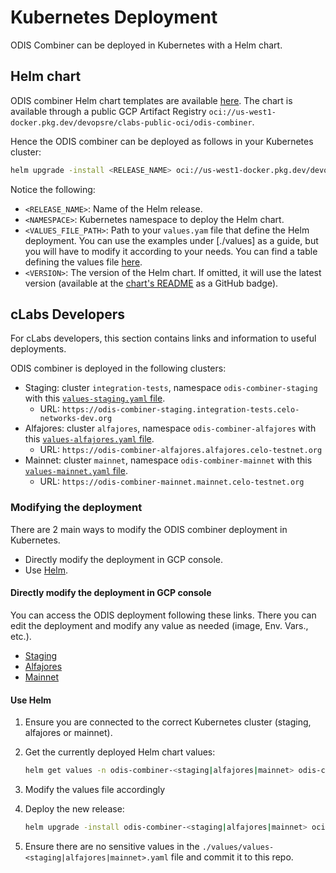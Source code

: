 # Kubernetes Deployment

ODIS Combiner can be deployed in Kubernetes with a Helm chart.

## Helm chart

ODIS combiner Helm chart templates are available [here](https://github.com/celo-org/charts/tree/main/charts/odis-combiner). The chart is available through a public GCP Artifact Registry `oci://us-west1-docker.pkg.dev/devopsre/clabs-public-oci/odis-combiner`.

Hence the ODIS combiner can be deployed as follows in your Kubernetes cluster:

```bash
helm upgrade -install <RELEASE_NAME> oci://us-west1-docker.pkg.dev/devopsre/clabs-public-oci/odis-combiner -n <NAMESPACE> --create-namespace -f <VALUES_FILE_PATH> [--version <VERSION>]
```

Notice the following:

- `<RELEASE_NAME>`: Name of the Helm release.
- `<NAMESPACE>`: Kubernetes namespace to deploy the Helm chart.
- `<VALUES_FILE_PATH>`: Path to your `values.yam` file that define the Helm deployment. You can use the examples under [./values] as a guide, but you will have to modify it according to your needs. You can find a table defining the values file [here](https://github.com/celo-org/charts/tree/main/charts/odis-combiner#values).
- `<VERSION>`: The version of the Helm chart. If omitted, it will use the latest version (available at the [chart's README](https://github.com/celo-org/charts/tree/main/charts/odis-combiner#odis-combiner) as a GitHub badge).

## cLabs Developers

For cLabs developers, this section contains links and information to useful deployments.

ODIS combiner is deployed in the following clusters:

- Staging: cluster `integration-tests`, namespace `odis-combiner-staging` with this [`values-staging.yaml` file](./values/values-staging.yaml).
  - URL: `https://odis-combiner-staging.integration-tests.celo-networks-dev.org`
- Alfajores: cluster `alfajores`, namespace `odis-combiner-alfajores` with this [`values-alfajores.yaml` file](./values/values-alfajores.yaml).
  - URL: `https://odis-combiner-alfajores.alfajores.celo-testnet.org`
- Mainnet: cluster `mainnet`, namespace `odis-combiner-mainnet` with this [`values-mainnet.yaml` file](./values/values-mainnet.yaml).
  - URL: `https://odis-combiner-mainnet.mainnet.celo-testnet.org`

### Modifying the deployment

There are 2 main ways to modify the ODIS combiner deployment in Kubernetes.

- Directly modify the deployment in GCP console.
- Use [Helm](https://helm.sh/).

#### Directly modify the deployment in GCP console

You can access the ODIS deployment following these links. There you can edit the deployment and modify any value as needed (image, Env. Vars., etc.).

- [Staging](https://console.cloud.google.com/kubernetes/deployment/us-west1-b/integration-tests/odis-combiner-staging/odis-combiner-staging/yaml/view?project=celo-testnet&supportedpurview=project)
- [Alfajores](https://console.cloud.google.com/kubernetes/deployment/us-west1-a/alfajores/odis-combiner-alfajores/odis-combiner-alfajores/yaml/view?project=celo-testnet-production&supportedpurview=project)
- [Mainnet](https://console.cloud.google.com/kubernetes/deployment/us-west1-a/mainnet/odis-combiner-mainnet/odis-combiner-mainnet/overview?project=celo-testnet-production&supportedpurview=project)

#### Use Helm

1. Ensure you are connected to the correct Kubernetes cluster (staging, alfajores or mainnet).
2. Get the currently deployed Helm chart values:

   ```bash
   helm get values -n odis-combiner-<staging|alfajores|mainnet> odis-combiner-<staging|alfajores|mainnet> -o yaml > ./values/values-<staging|alfajores|mainnet>.yaml
   ```

3. Modify the values file accordingly
4. Deploy the new release:

   ```bash
   helm upgrade -install odis-combiner-<staging|alfajores|mainnet> oci://us-west1-docker.pkg.dev/devopsre/clabs-public-oci/odis-combiner -n odis-combiner-<staging|alfajores|mainnet> -f ./values/values-<staging|alfajores|mainnet>.yaml --create-namespace --version <VERSION>
   ```

5. Ensure there are no sensitive values in the `./values/values-<staging|alfajores|mainnet>.yaml` file and commit it to this repo.
